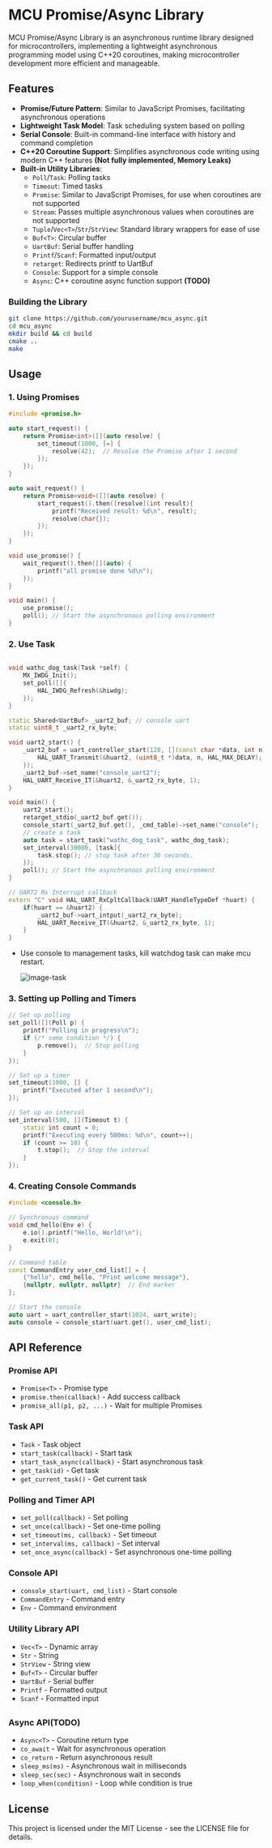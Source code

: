 # MCU Promise/Async Library

MCU Promise/Async Library is an asynchronous runtime library designed for microcontrollers, implementing a lightweight asynchronous programming model using C++20 coroutines, making microcontroller development more efficient and manageable.

## Features

- **Promise/Future Pattern**: Similar to JavaScript Promises, facilitating asynchronous operations
- **Lightweight Task Model**: Task scheduling system based on polling
- **Serial Console**: Built-in command-line interface with history and command completion
- **C++20 Coroutine Support**: Simplifies asynchronous code writing using modern C++ features **(Not fully implemented, Memory Leaks)**
- **Built-in Utility Libraries**:
  - `Poll`/`Task`: Polling tasks
  - `Timeout`: Timed tasks
  - `Promise`: Similar to JavaScript Promises, for use when coroutines are not supported
  - `Stream`: Passes multiple asynchronous values when coroutines are not supported
  - `Tuple`/`Vec<T>`/`Str`/`StrView`: Standard library wrappers for ease of use
  - `Buf<T>`: Circular buffer
  - `UartBuf`: Serial buffer handling
  - `Printf`/`Scanf`: Formatted input/output
  - `retarget`: Redirects printf to UartBuf
  - `Console`: Support for a simple console
  - `Async`: C++ coroutine async function support **(TODO)**


### Building the Library

```bash
git clone https://github.com/yourusername/mcu_async.git
cd mcu_async
mkdir build && cd build
cmake ..
make
```

## Usage

### 1. Using Promises

```cpp
#include <promise.h>

auto start_request() {
    return Promise<int>([](auto resolve) {
        set_timeout(1000, [=] {
            resolve(42);  // Resolve the Promise after 1 second
        });
    });
}

auto wait_request() {
    return Promise<void>([](auto resolve) {
        start_request().then([resolve](int result){
        	printf("Received result: %d\n", result);
            resolve(char{});
        });
    });
}

void use_promise() {
    wait_request().then([](auto) {
        printf("all promise done %d\n");
    });
}

void main() {
    use_promise();
    poll(); // Start the asynchronous polling environment
}
```

### 2. Use Task

```cpp

void wathc_dog_task(Task *self) {
    MX_IWDG_Init();
	set_poll([]{
        HAL_IWDG_Refresh(&hiwdg);
    });
}

static Shared<UartBuf> _uart2_buf; // console uart
static uint8_t _uart2_rx_byte;

void uart2_start() {
    _uart2_buf = uart_controller_start(128, [](const char *data, int n) {
        HAL_UART_Transmit(&huart2, (uint8_t *)data, n, HAL_MAX_DELAY);
    });
    _uart2_buf->set_name("console_uart2");
    HAL_UART_Receive_IT(&huart2, &_uart2_rx_byte, 1);
}

void main() {
    uart2_start();
	retarget_stdio(_uart2_buf.get());
	console_start(_uart2_buf.get(), _cmd_table)->set_name("console");
    // create a task
    auto task = start_task("wathc_dog_task", wathc_dog_task);
    set_interval(30000, [task]{
        task.stop(); // stop task after 30 seconds.
    });
    poll(); // Start the asynchronous polling environment
}

// UART2 Rx Interrupt callback
extern "C" void HAL_UART_RxCpltCallback(UART_HandleTypeDef *huart) {
    if(huart == &huart2) {
        _uart2_buf->uart_intput(_uart2_rx_byte);
        HAL_UART_Receive_IT(&huart2, &_uart2_rx_byte, 1);
    } 
}
```

- Use console to management tasks, kill watchdog task can make mcu restart.

  ![image-task](https://raw.githubusercontent.com/houxd/mcu_promise/refs/heads/master/examples/image-task.png)

### 3. Setting up Polling and Timers

```cpp
// Set up polling
set_poll([](Poll p) {
    printf("Polling in progress\n");
    if (/* some condition */) {
        p.remove();  // Stop polling
    }
});

// Set up a timer
set_timeout(1000, [] {
    printf("Executed after 1 second\n");
});

// Set up an interval
set_interval(500, [](Timeout t) {
    static int count = 0;
    printf("Executing every 500ms: %d\n", count++);
    if (count >= 10) {
        t.stop();  // Stop the interval
    }
});
```

### 4. Creating Console Commands

```cpp
#include <console.h>

// Synchronous command
void cmd_hello(Env e) {
    e.io().printf("Hello, World!\n");
    e.exit(0);
}

// Command table
const CommandEntry user_cmd_list[] = {
    {"hello", cmd_hello, "Print welcome message"},
    {nullptr, nullptr, nullptr}  // End marker
};

// Start the console
auto uart = uart_controller_start(1024, uart_write);
auto console = console_start(uart.get(), user_cmd_list);
```

## API Reference

### Promise API

- `Promise<T>` - Promise type
- `promise.then(callback)` - Add success callback
- `promise_all(p1, p2, ...)` - Wait for multiple Promises

### Task API

- `Task` - Task object
- `start_task(callback)` - Start task
- `start_task_async(callback)` - Start asynchronous task
- `get_task(id)` - Get task
- `get_current_task()` - Get current task

### Polling and Timer API

- `set_poll(callback)` - Set polling
- `set_once(callback)` - Set one-time polling
- `set_timeout(ms, callback)` - Set timeout
- `set_interval(ms, callback)` - Set interval
- `set_once_async(callback)` - Set asynchronous one-time polling

### Console API

- `console_start(uart, cmd_list)` - Start console
- `CommandEntry` - Command entry
- `Env` - Command environment

### Utility Library API

- `Vec<T>` - Dynamic array
- `Str` - String
- `StrView` - String view
- `Buf<T>` - Circular buffer
- `UartBuf` - Serial buffer
- `Printf` - Formatted output
- `Scanf` - Formatted input

## 

### Async API(TODO)

- `Async<T>` - Coroutine return type
- `co_await` - Wait for asynchronous operation
- `co_return` - Return asynchronous result
- `sleep_ms(ms)` - Asynchronous wait in milliseconds
- `sleep_sec(sec)` - Asynchronous wait in seconds
- `loop_when(condition)` - Loop while condition is true

## License

This project is licensed under the MIT License - see the LICENSE file for details.
